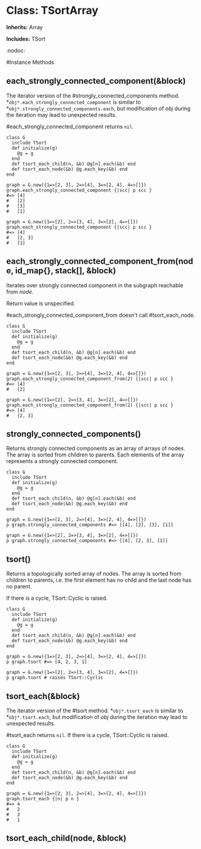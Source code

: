 # Class: TSortArray
**Inherits:** Array
    
**Includes:** TSort
  

:nodoc:



#Instance Methods
## each_strongly_connected_component(&block) [](#method-i-each_strongly_connected_component)
The iterator version of the #strongly_connected_components method.
*`obj*.each_strongly_connected_component` is similar to
*`obj*.strongly_connected_components.each`, but modification of *obj* during
the iteration may lead to unexpected results.

#each_strongly_connected_component returns `nil`.

    class G
      include TSort
      def initialize(g)
        @g = g
      end
      def tsort_each_child(n, &b) @g[n].each(&b) end
      def tsort_each_node(&b) @g.each_key(&b) end
    end

    graph = G.new({1=>[2, 3], 2=>[4], 3=>[2, 4], 4=>[]})
    graph.each_strongly_connected_component {|scc| p scc }
    #=> [4]
    #   [2]
    #   [3]
    #   [1]

    graph = G.new({1=>[2], 2=>[3, 4], 3=>[2], 4=>[]})
    graph.each_strongly_connected_component {|scc| p scc }
    #=> [4]
    #   [2, 3]
    #   [1]

## each_strongly_connected_component_from(node, id_map{}, stack[], &block) [](#method-i-each_strongly_connected_component_from)
Iterates over strongly connected component in the subgraph reachable from
*node*.

Return value is unspecified.

#each_strongly_connected_component_from doesn't call #tsort_each_node.

    class G
      include TSort
      def initialize(g)
        @g = g
      end
      def tsort_each_child(n, &b) @g[n].each(&b) end
      def tsort_each_node(&b) @g.each_key(&b) end
    end

    graph = G.new({1=>[2, 3], 2=>[4], 3=>[2, 4], 4=>[]})
    graph.each_strongly_connected_component_from(2) {|scc| p scc }
    #=> [4]
    #   [2]

    graph = G.new({1=>[2], 2=>[3, 4], 3=>[2], 4=>[]})
    graph.each_strongly_connected_component_from(2) {|scc| p scc }
    #=> [4]
    #   [2, 3]

## strongly_connected_components() [](#method-i-strongly_connected_components)
Returns strongly connected components as an array of arrays of nodes. The
array is sorted from children to parents. Each elements of the array
represents a strongly connected component.

    class G
      include TSort
      def initialize(g)
        @g = g
      end
      def tsort_each_child(n, &b) @g[n].each(&b) end
      def tsort_each_node(&b) @g.each_key(&b) end
    end

    graph = G.new({1=>[2, 3], 2=>[4], 3=>[2, 4], 4=>[]})
    p graph.strongly_connected_components #=> [[4], [2], [3], [1]]

    graph = G.new({1=>[2], 2=>[3, 4], 3=>[2], 4=>[]})
    p graph.strongly_connected_components #=> [[4], [2, 3], [1]]

## tsort() [](#method-i-tsort)
Returns a topologically sorted array of nodes. The array is sorted from
children to parents, i.e. the first element has no child and the last node has
no parent.

If there is a cycle, TSort::Cyclic is raised.

    class G
      include TSort
      def initialize(g)
        @g = g
      end
      def tsort_each_child(n, &b) @g[n].each(&b) end
      def tsort_each_node(&b) @g.each_key(&b) end
    end

    graph = G.new({1=>[2, 3], 2=>[4], 3=>[2, 4], 4=>[]})
    p graph.tsort #=> [4, 2, 3, 1]

    graph = G.new({1=>[2], 2=>[3, 4], 3=>[2], 4=>[]})
    p graph.tsort # raises TSort::Cyclic

## tsort_each(&block) [](#method-i-tsort_each)
The iterator version of the #tsort method. *`obj*.tsort_each` is similar to
*`obj*.tsort.each`, but modification of *obj* during the iteration may lead to
unexpected results.

#tsort_each returns `nil`. If there is a cycle, TSort::Cyclic is raised.

    class G
      include TSort
      def initialize(g)
        @g = g
      end
      def tsort_each_child(n, &b) @g[n].each(&b) end
      def tsort_each_node(&b) @g.each_key(&b) end
    end

    graph = G.new({1=>[2, 3], 2=>[4], 3=>[2, 4], 4=>[]})
    graph.tsort_each {|n| p n }
    #=> 4
    #   2
    #   3
    #   1

## tsort_each_child(node, &block) [](#method-i-tsort_each_child)

